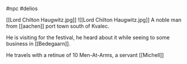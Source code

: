 #npc #delios 

[[Lord Chilton Haugwitz.jpg]]
![[Lord Chilton Haugwitz.jpg]]
A noble man from [[aachen]] port town south of Kvalec.

He is visiting for the festival, he heard about it while seeing to some business in [[Bedegaarn]].

He travels with a retinue of 10 Men-At-Arms, a servant [[Michell]]

